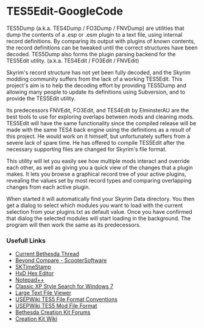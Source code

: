 # TES5Edit-GoogleCode
TES5Dump (a.k.a. TES4Dump / FO3Dump / FNVDump) are utilities that dump the contents of a .esp or .esm plugin to a text file, using internal record definitions. By comparing its output with plugins of known contents, the record definitions can be tweaked until the correct structures have been decoded. TES5Dump also forms the plugin parsing backend for the TES5Edit utility. (a.k.a. TES4Edit / FO3Edit / FNVEdit)

Skyrim's record structure has not yet been fully decoded, and the Skyrim modding community suffers from the lack of a working TES5Edit. This project's aim is to help the decoding effort by providing TES5Dump and allowing many people to update its definitions using Subversion, and to provide the TES5Edit utility. 

Its predecessors FNVEdit, FO3Edit, and TES4Edit by ElminsterAU are the best tools to use for exploring overlaps between mods and cleaning mods. TES5Edit will have the same functionality since the compiled release will be made with the same TES4 back engine using the definitions as a result of this project. He would work on it himself, but unfortunately suffers from a severe lack of spare time. He has offered to compile TES5Edit after the necessary supporting files are changed for Skyrim's file format. 

This utility will let you easily see how multiple mods interact and override each other, as well as giving you a quick view of the changes that a plugin makes. It lets you browse a graphical record tree of your active plugins, revealing the values set by most record types and comparing overlapping changes from each active plugin.

When started it will automatically find your Skyrim Data directory. You then get a dialog to select which modules you want to load with the current selection from your plugins.txt as default value. Once you have confirmed that dialog the selected modules will start loading in the background. The program will then work the same as its predecessors.

### Usefull Links

* [Current Bethesda Thread](http://forums.bethsoft.com/topic/1511975-relz-tes5edit/)
* [Beyond Compare - ScooterSoftware](http://www.scootersoftware.com/)
* [SKTimeStamp](http://code.google.com/p/stexbar/downloads/detail?name=SKTimeStamp-1.3.3.msi&can=2&q=)
* [HxD Hex Editor](http://mh-nexus.de/en/)
* [Notepad++](http://notepad-plus-plus.org/)
* [Classic XP Style Search for Windows 7](http://goffconcepts.com/products/filesearchex/index.html)
* [Large Text File Viewer](http://www.softpedia.com/get/Office-tools/Other-Office-Tools/Large-Text-File-Viewer.shtml)
* [USEPWiki TES5 File Format Conventions](http://www.uesp.net/wiki/Tes5Mod:File_Format_Conventions)
* [USEPWiki TES5 Mod File Format](http://www.uesp.net/wiki/Tes5Mod:Mod_File_Format)
* [Bethesda Creation Kit Forums](http://forums.bethsoft.com/forum/184-the-creation-kit/)
* [Creation Kit Wiki](http://www.creationkit.com/)
